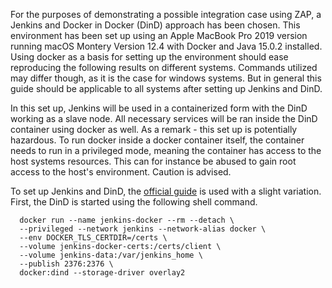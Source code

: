 For the purposes of demonstrating a possible integration case using ZAP, a Jenkins and Docker in Docker (DinD) approach has been chosen. This environment has been set up using an Apple MacBook Pro 2019 version running macOS Montery Version 12.4 with Docker and Java 15.0.2 installed. Using docker as a basis for setting up the environment should ease reproducing the following results on different systems. Commands utilized may differ though, as it is the case for windows systems. But in general this guide should be applicable to all systems after setting up Jenkins and DinD.


In this set up, Jenkins will be used in a containerized form with the DinD working as a slave node. All necessary services will be ran inside the DinD container using docker as well. As a remark - this set up is potentially hazardous. To run docker inside a docker container itself, the container needs to run in a privileged mode, meaning the container has access to the host systems resources. This can for instance be abused to gain root access to the host's environment. Caution is advised.


To set up Jenkins and DinD, the [official guide](https://www.jenkins.io/doc/book/installing/docker/) is used with a slight variation. First, the DinD is started using the following shell command.
```
  docker run --name jenkins-docker --rm --detach \
  --privileged --network jenkins --network-alias docker \
  --env DOCKER_TLS_CERTDIR=/certs \
  --volume jenkins-docker-certs:/certs/client \
  --volume jenkins-data:/var/jenkins_home \
  --publish 2376:2376 \
  docker:dind --storage-driver overlay2
```
